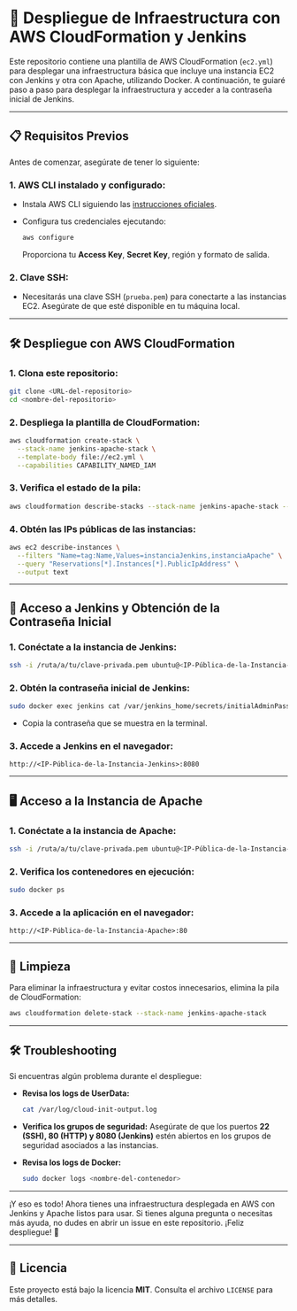 # 🚀 Despliegue de Infraestructura con AWS CloudFormation y Jenkins

Este repositorio contiene una plantilla de AWS CloudFormation (`ec2.yml`) para desplegar una infraestructura básica que incluye una instancia EC2 con Jenkins y otra con Apache, utilizando Docker. A continuación, te guiaré paso a paso para desplegar la infraestructura y acceder a la contraseña inicial de Jenkins.

---

## 📋 Requisitos Previos

Antes de comenzar, asegúrate de tener lo siguiente:

### 1. AWS CLI instalado y configurado:

- Instala AWS CLI siguiendo las [instrucciones oficiales](https://docs.aws.amazon.com/cli/latest/userguide/install-cliv2.html).
- Configura tus credenciales ejecutando:

  ```bash
  aws configure
  ```
  Proporciona tu **Access Key**, **Secret Key**, región y formato de salida.

### 2. Clave SSH:

- Necesitarás una clave SSH (`prueba.pem`) para conectarte a las instancias EC2. Asegúrate de que esté disponible en tu máquina local.

---

## 🛠 Despliegue con AWS CloudFormation

### 1. Clona este repositorio:

```bash
git clone <URL-del-repositorio>
cd <nombre-del-repositorio>
```

### 2. Despliega la plantilla de CloudFormation:

```bash
aws cloudformation create-stack \
  --stack-name jenkins-apache-stack \
  --template-body file://ec2.yml \
  --capabilities CAPABILITY_NAMED_IAM
```

### 3. Verifica el estado de la pila:

```bash
aws cloudformation describe-stacks --stack-name jenkins-apache-stack --query "Stacks[0].StackStatus"
```

### 4. Obtén las IPs públicas de las instancias:

```bash
aws ec2 describe-instances \
  --filters "Name=tag:Name,Values=instanciaJenkins,instanciaApache" \
  --query "Reservations[*].Instances[*].PublicIpAddress" \
  --output text
```

---

## 🐳 Acceso a Jenkins y Obtención de la Contraseña Inicial

### 1. Conéctate a la instancia de Jenkins:

```bash
ssh -i /ruta/a/tu/clave-privada.pem ubuntu@<IP-Pública-de-la-Instancia-Jenkins>
```

### 2. Obtén la contraseña inicial de Jenkins:

```bash
sudo docker exec jenkins cat /var/jenkins_home/secrets/initialAdminPassword
```

- Copia la contraseña que se muestra en la terminal.

### 3. Accede a Jenkins en el navegador:

```
http://<IP-Pública-de-la-Instancia-Jenkins>:8080
```

---

## 🖥 Acceso a la Instancia de Apache

### 1. Conéctate a la instancia de Apache:

```bash
ssh -i /ruta/a/tu/clave-privada.pem ubuntu@<IP-Pública-de-la-Instancia-Apache>
```

### 2. Verifica los contenedores en ejecución:

```bash
sudo docker ps
```

### 3. Accede a la aplicación en el navegador:

```
http://<IP-Pública-de-la-Instancia-Apache>:80
```

---

## 🧹 Limpieza

Para eliminar la infraestructura y evitar costos innecesarios, elimina la pila de CloudFormation:

```bash
aws cloudformation delete-stack --stack-name jenkins-apache-stack
```

---

## 🛠 Troubleshooting

Si encuentras algún problema durante el despliegue:

- **Revisa los logs de UserData:**

  ```bash
  cat /var/log/cloud-init-output.log
  ```

- **Verifica los grupos de seguridad:**
  Asegúrate de que los puertos **22 (SSH), 80 (HTTP) y 8080 (Jenkins)** estén abiertos en los grupos de seguridad asociados a las instancias.

- **Revisa los logs de Docker:**

  ```bash
  sudo docker logs <nombre-del-contenedor>
  ```

---

¡Y eso es todo! Ahora tienes una infraestructura desplegada en AWS con Jenkins y Apache listos para usar. Si tienes alguna pregunta o necesitas más ayuda, no dudes en abrir un issue en este repositorio. ¡Feliz despliegue! 🚀

---

## 📜 Licencia

Este proyecto está bajo la licencia **MIT**. Consulta el archivo `LICENSE` para más detalles.
